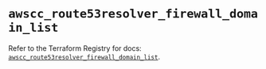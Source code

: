 # `awscc_route53resolver_firewall_domain_list`

Refer to the Terraform Registry for docs: [`awscc_route53resolver_firewall_domain_list`](https://registry.terraform.io/providers/hashicorp/awscc/0.70.0/docs/resources/route53resolver_firewall_domain_list).
